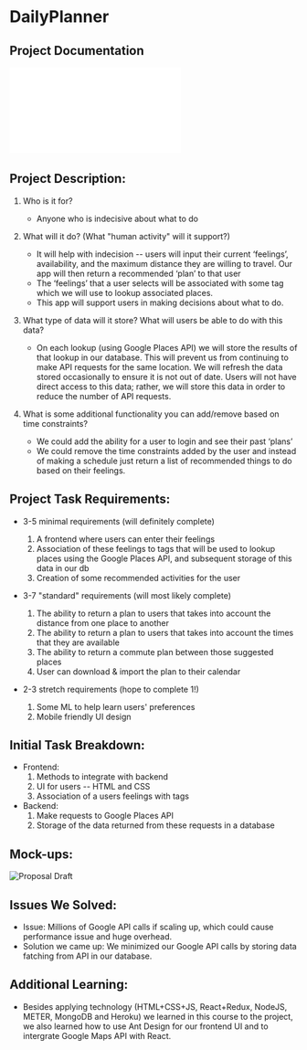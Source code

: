 # DailyPlanner

## Project Documentation 
![Click here](Reference/DailyPlanner.pdf)


## Project Description:
1. Who is it for?
   - Anyone who is indecisive about what to do

2. What will it do? (What "human activity" will it support?)
   - It will help with indecision -- users will input their current ‘feelings’, availability, and the maximum distance they are willing to travel. Our app will then return a recommended ‘plan’ to that user
   - The ‘feelings’ that a user selects will be associated with some tag which we will use to lookup associated places.
   - This app will support users in making decisions about what to do.

3. What type of data will it store? What will users be able to do with this data?
   - On each lookup (using Google Places API) we will store the results of that lookup in our database. This will prevent us from continuing to make API requests for the same location. We will refresh the data stored occasionally to ensure it is not out of date.
Users will not have direct access to this data; rather, we will store this data in order to reduce the number of API requests.

4. What is some additional functionality you can add/remove based on time constraints?
   - We could add the ability for a user to login and see their past ‘plans’
   - We could remove the time constraints added by the user and instead of making a schedule just return a list of recommended things to do based on their feelings.

## Project Task Requirements:
- 3-5 minimal requirements (will definitely complete)
  1. A frontend where users can enter their feelings
  2. Association of these feelings to tags that will be used to lookup places using the Google Places API, and subsequent storage of this data in our db
  3. Creation of some recommended activities for the user

- 3-7 "standard" requirements (will most likely complete)
  1. The ability to return a plan to users that takes into account the distance from one place to another
  2. The ability to return a plan to users that takes into account the times that they are available
  3. The ability to return a commute plan between those suggested places
  4. User can download & import the plan to their calendar

- 2-3 stretch requirements (hope to complete 1!)
  1. Some ML to help learn users' preferences
  2. Mobile friendly UI design

## Initial Task Breakdown:
- Frontend:
    1. Methods to integrate with backend
    2. UI for users -- HTML and CSS
    3. Association of a users feelings with tags
- Backend:
    1. Make requests to Google Places API
    2. Storage of the data returned from these requests in a database


## Mock-ups:

![Proposal Draft](Reference/ProposalDraft.jpg?raw=true "ProposalDraft")

## Issues We Solved:
- Issue: Millions of Google API calls if  scaling up, which could cause performance issue and huge overhead.
- Solution we came up: We minimized our Google API calls by storing data fatching from API in our database.

## Additional Learning:
- Besides applying technology (HTML+CSS+JS, React+Redux, NodeJS, METER, MongoDB and Heroku) we learned in this course to the project, we also learned how to use Ant Design for our frontend UI and to intergrate Google Maps API with React.
